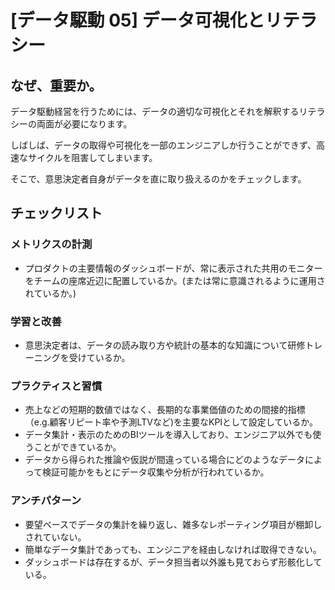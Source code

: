 
# [データ駆動 05] データ可視化とリテラシー 

## なぜ、重要か。
データ駆動経営を行うためには、データの適切な可視化とそれを解釈するリテラシーの両面が必要になります。

しばしば、データの取得や可視化を一部のエンジニアしか行うことができず、高速なサイクルを阻害してしまいます。

そこで、意思決定者自身がデータを直に取り扱えるのかをチェックします。

## チェックリスト 

### メトリクスの計測
+ プロダクトの主要情報のダッシュボードが、常に表示された共用のモニターをチームの座席近辺に配置しているか。(または常に意識されるように運用されているか。)

### 学習と改善
+ 意思決定者は、データの読み取り方や統計の基本的な知識について研修トレーニングを受けているか。

### プラクティスと習慣
+ 売上などの短期的数値ではなく、長期的な事業価値のための間接的指標（e.g.顧客リピート率や予測LTVなど)を主要なKPIとして設定しているか。
+ データ集計・表示のためのBIツールを導入しており、エンジニア以外でも使うことができているか。
+ データから得られた推論や仮説が間違っている場合にどのようなデータによって検証可能かをもとにデータ収集や分析が行われているか。

### アンチパターン
+ 要望ベースでデータの集計を繰り返し、雑多なレポーティング項目が棚卸しされていない。
+ 簡単なデータ集計であっても、エンジニアを経由しなければ取得できない。
+ ダッシュボードは存在するが、データ担当者以外誰も見ておらず形骸化している。
            